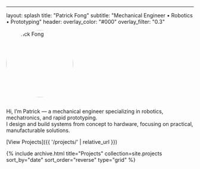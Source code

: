 ---
layout: splash
title: "Patrick Fong"
subtitle: "Mechanical Engineer • Robotics • Prototyping"
header:
  overlay_color: "#000"
  overlay_filter: "0.3"

<img src="{{ '/assets/images/headshot.jpg' | relative_url }}" alt="Patrick Fong" style="width:180px; border-radius:50%; margin-bottom:15px;">

Hi, I’m Patrick — a mechanical engineer specializing in robotics, mechatronics, and rapid prototyping.  
I design and build systems from concept to hardware, focusing on practical, manufacturable solutions.


[View Projects]({{ '/projects/' | relative_url }})



{% include archive.html
   title="Projects"
   collection=site.projects
   sort_by="date"
   sort_order="reverse"
   type="grid" %}

